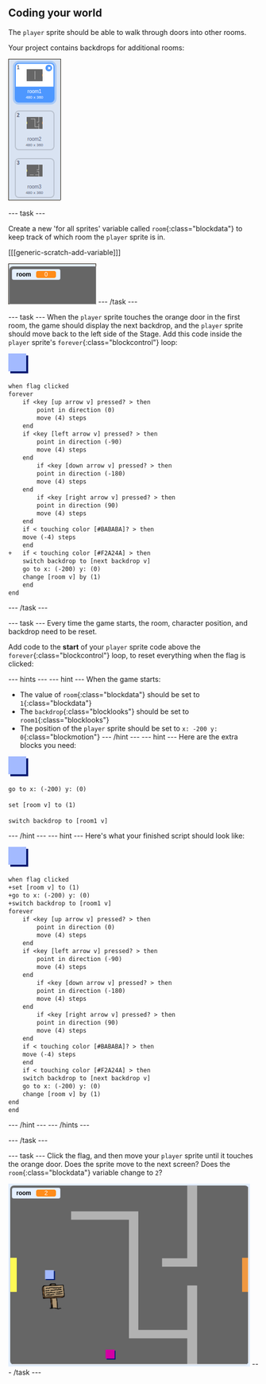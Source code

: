 ## Coding your world

The `player` sprite should be able to walk through doors into other rooms.

Your project contains backdrops for additional rooms:

![screenshot](images/world-backdrops.png)

--- task ---

Create a new 'for all sprites' variable called `room`{:class="blockdata"} to keep track of which room the `player` sprite is in.

[[[generic-scratch-add-variable]]]

![screenshot](images/world-room.png)
--- /task ---

--- task ---
When the `player` sprite touches the orange door in the first room, the game should display the next backdrop, and the `player` sprite should move back to the left side of the Stage. Add this code inside the `player` sprite's `forever`{:class="blockcontrol"} loop:

![player](images/player.png)

```blocks
when flag clicked
forever
	if <key [up arrow v] pressed? > then
		point in direction (0)
		move (4) steps
	end
	if <key [left arrow v] pressed? > then
		point in direction (-90)
		move (4) steps
	end
		if <key [down arrow v] pressed? > then
		point in direction (-180)
		move (4) steps
	end
		if <key [right arrow v] pressed? > then
		point in direction (90)
		move (4) steps
	end
	if < touching color [#BABABA]? > then
	move (-4) steps
	end
+	if < touching color [#F2A24A] > then
	switch backdrop to [next backdrop v]
	go to x: (-200) y: (0)
	change [room v] by (1)
	end
end
```
--- /task ---

--- task ---
Every time the game starts, the room, character position, and backdrop need to be reset.

Add code to the **start** of your `player` sprite code above the `forever`{:class="blockcontrol"} loop, to reset everything when the flag is clicked:

--- hints --- --- hint ---
When the game starts:
+ The value of `room`{:class="blockdata"} should be set to `1`{:class="blockdata"}
+ The `backdrop`{:class="blocklooks"} should be set to `room1`{:class="blocklooks"}
+ The position of the `player` sprite should be set to `x: -200 y: 0`{:class="blockmotion"}
--- /hint --- --- hint ---
Here are the extra blocks you need:

![player](images/player.png)

```blocks
go to x: (-200) y: (0)

set [room v] to (1)

switch backdrop to [room1 v]
```
--- /hint --- --- hint ---
Here's what your finished script should look like:

![player](images/player.png)

```blocks
when flag clicked
+set [room v] to (1)
+go to x: (-200) y: (0)
+switch backdrop to [room1 v]
forever
	if <key [up arrow v] pressed? > then
		point in direction (0)
		move (4) steps
	end
	if <key [left arrow v] pressed? > then
		point in direction (-90)
		move (4) steps
	end
		if <key [down arrow v] pressed? > then
		point in direction (-180)
		move (4) steps
	end
		if <key [right arrow v] pressed? > then
		point in direction (90)
		move (4) steps
	end
	if < touching color [#BABABA]? > then
	move (-4) steps
	end
	if < touching color [#F2A24A] > then
	switch backdrop to [next backdrop v]
	go to x: (-200) y: (0)
	change [room v] by (1)
end
end
```
--- /hint --- --- /hints ---

--- /task ---

--- task ---
Click the flag, and then move your `player` sprite until it touches the orange door. Does the sprite move to the next screen? Does the `room`{:class="blockdata"} variable change to `2`?

![screenshot](images/world-room-test.png)
--- /task ---


